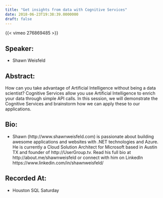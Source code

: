 ```yaml
---
title: "Get insights from data with Cognitive Services"
date: 2018-06-23T19:38:39.0000000
draft: false
---
```


{{< vimeo 276869485 >}}

## Speaker:

 - Shawn Weisfeld

## Abstract:

<p>How can you take advantage of Artificial Intelligence without being a data scientist? Cognitive Services allow you use Artificial Intelligence to enrich your data through simple API calls. In this session, we will demonstrate the Cognitive Services and brainstorm how we can apply these to our applications.
</p>

## Bio:

 - <p>Shawn (http://www.shawnweisfeld.com) is passionate about building awesome applications and websites with .NET technologies and Azure. He is currently a Cloud Solution Architect for Microsoft based in Austin TX and founder of http://UserGroup.tv. Read his full bio at http://about.me/shawnweisfeld or connect with him on LinkedIn https://www.linkedin.com/in/shawnweisfeld/</p>

## Recorded At:

 - Houston SQL Saturday

